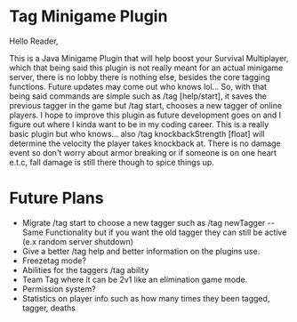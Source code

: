 # Tag Minigame Plugin

Hello Reader,

This is a Java Minigame Plugin that will help boost your Survival Multiplayer, which that being said this plugin is not really meant for an actual minigame server, there is no lobby there is nothing else, besides the core tagging functions. Future updates may come out who knows lol...
So, with that being said commands are simple such as /tag [help/start], it saves the previous tagger in the game but /tag start, chooses a new tagger of online players. I hope to improve this plugin as future development goes on and I figure out where I kinda want to be in my coding career.
This is a really basic plugin but who knows... also /tag knockbackStrength [float] will determine the velocity the player takes knockback at. There is no damage event so don't worry about armor breaking or if someone is on one heart e.t.c, fall damage is still there though to spice things up.

# Future Plans

- Migrate /tag start to choose a new tagger such as /tag newTagger -- Same Functionality but if you want the old tagger they can still be active (e.x random server shutdown)
- Give a better /tag help and better information on the plugins use.
- Freezetag mode?
- Abilities for the taggers /tag ability <power-up>
- Team Tag where it can be 2v1 like an elimination game mode.
- Permission system?
- Statistics on player info such as how many times they been tagged, tagger, deaths
